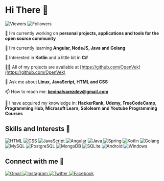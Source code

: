 # Hi There 👋

<p align="left">
	<img src="https://komarev.com/ghpvc/?username=openvek&label=Profile%20views&color=0e75b6&style=flat" alt="Viewers" /> 
	<img src="https://img.shields.io/github/followers/OpenVek.svg?style=social&label=Follow&maxAge=2592000" alt="Followers" />
</p>

 🔭 I’m currently working on **personal projects, applications and tools for the open source community**

 🌱 I’m currently learning **Angular, NodeJS, Java and Golang**
 
 🧐 Interested in **Kotlin** and a little bit in **C#**

 👨‍💻 All of my projects are available at [https://github.com/OpenVek](https://github.com/OpenVek)

 💬 Ask me about **Linux, JavaScript, HTML and CSS**

 📫 How to reach me: **kevinalvarezdev@gmail.com**
 
 🧠 I have acquired my knowledge in: **HackerRank, Udemy, FreeCodeCamp, Programming Hub, Microsoft Learn, Sololearn and Youtube Programming Courses**
 
 ## Skills and Interests 🏅
 
<p align="left">
	<img src="https://img.shields.io/badge/HTML5-E34F26?style=for-the-badge&logo=html5&logoColor=white" alt="HTML"/>
	<img src="https://img.shields.io/badge/CSS3-1572B6?style=for-the-badge&logo=css3&logoColor=white" alt="CSS"/>
	<img src="https://img.shields.io/badge/JavaScript-323330?style=for-the-badge&logo=javascript&logoColor=F7DF1E" alt="JavaScript"/>
	<img src="https://img.shields.io/badge/Angular-DD0031?style=for-the-badge&logo=angular&logoColor=white" alt="Angular"/>
	<img src="https://img.shields.io/badge/Java-ED8B00?style=for-the-badge&logo=java&logoColor=white" alt="Java"/>
	<img src="https://img.shields.io/badge/Spring-6DB33F?style=for-the-badge&logo=spring&logoColor=white" alt="Spring"/>
	<img src="https://img.shields.io/badge/Kotlin-0095D5?&style=for-the-badge&logo=kotlin&logoColor=white" alt="Kotlin"; />
	<img src="https://img.shields.io/badge/Go-00ADD8?style=for-the-badge&logo=go&logoColor=white" alt="Golang"/>
	<img src="https://img.shields.io/badge/MySQL-00000F?style=for-the-badge&logo=mysql&logoColor=white" alt="MySQL" />
	<img src="https://img.shields.io/badge/PostgreSQL-316192?style=for-the-badge&logo=postgresql&logoColor=white" alt="PostgreSQL" />
	<img src="https://img.shields.io/badge/MongoDB-4EA94B?style=for-the-badge&logo=mongodb&logoColor=white" alt="MongoDB" />
	<img src="https://img.shields.io/badge/SQLite-07405E?style=for-the-badge&logo=sqlite&logoColor=white" alt="SQLite" />
	<img src="https://img.shields.io/badge/Android-3DDC84?style=for-the-badge&logo=android&logoColor=white" alt="Android" />
	<img src="https://img.shields.io/badge/Windows-0078D6?style=for-the-badge&logo=windows&logoColor=white" alt="Windows" />
</p>

## Connect with me 🤝

<p align="left">
	<a href="mailto:kevinalvarezdev@gmail.com">
		<img src="https://img.shields.io/badge/Gmail-D14836?style=for-the-badge&logo=gmail&logoColor=white" alt="Gmail" />
	</a>
	<a href="https://www.instagram.com/openvek/">
		<img src="https://img.shields.io/badge/Instagram-E4405F?style=for-the-badge&logo=instagram&logoColor=white" alt="Instagram" />
	</a>
	<a href="https://twitter.com/OpenVek">
		<img src="https://img.shields.io/badge/Twitter-1DA1F2?style=for-the-badge&logo=twitter&logoColor=white" alt="Twitter" />
	</a>
	<a href="https://www.facebook.com/kevinalvarezdev/">
		<img src="https://img.shields.io/badge/Facebook-1877F2?style=for-the-badge&logo=facebook&logoColor=white" alt="Facebook" />
	</a>
</p>

